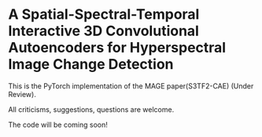 # A Spatial-Spectral-Temporal Interactive 3D Convolutional Autoencoders for Hyperspectral Image Change Detection
This is the PyTorch implementation of the MAGE paper(S3TF2-CAE) (Under Review).

All criticisms, suggestions, questions are welcome.

The code will be coming soon!
